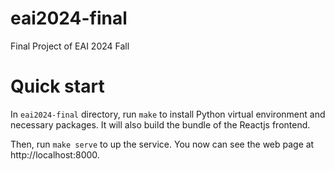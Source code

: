 # eai2024-final
Final Project of EAI 2024 Fall

# Quick start

In `eai2024-final` directory, run `make` to install Python virtual environment and necessary packages.
It will also build the bundle of the Reactjs frontend.

Then, run `make serve` to up the service. You now can see the web page at http://localhost:8000.

